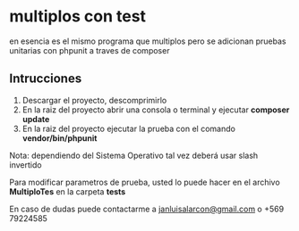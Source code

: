 # multiplos con test

en esencia es el mismo programa que multiplos pero se adicionan pruebas unitarias con phpunit a traves de composer

## Intrucciones

1) Descargar el proyecto, descomprimirlo
2) En la raiz del proyecto abrir una consola o terminal y ejecutar **composer update**
3) En la raiz del proyecto ejecutar la prueba con el comando **vendor/bin/phpunit**

Nota: dependiendo del Sistema Operativo tal vez deberá usar slash invertido

Para modificar parametros de prueba, usted lo puede hacer en el archivo **MultiploTes** en la carpeta **tests**

En caso de dudas puede contactarme a janluisalarcon@gmail.com o +569 79224585
